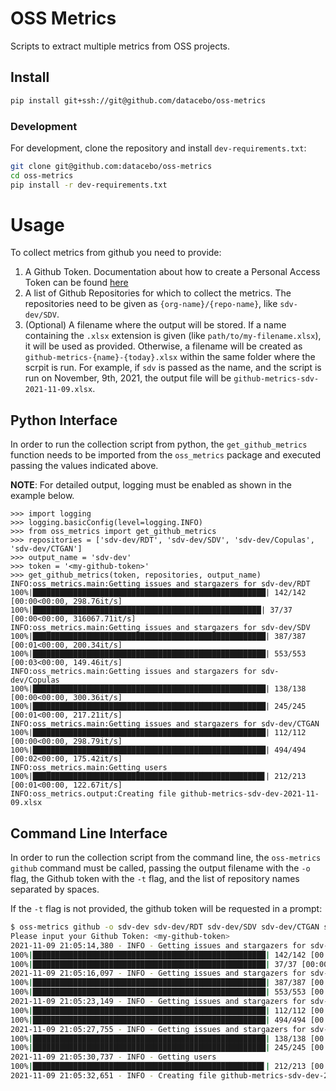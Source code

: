 # OSS Metrics

Scripts to extract multiple metrics from OSS projects.

## Install

```bash
pip install git+ssh://git@github.com/datacebo/oss-metrics
```

### Development

For development, clone the repository and install `dev-requirements.txt`:

```bash
git clone git@github.com:datacebo/oss-metrics
cd oss-metrics
pip install -r dev-requirements.txt
```

# Usage

To collect metrics from github you need to provide:
1. A Github Token. Documentation about how to create a Personal Access Token can be found
   [here](https://docs.github.com/en/authentication/keeping-your-account-and-data-secure/creating-a-personal-access-token)
2. A list of Github Repositories for which to collect the metrics. The repositories need
   to be given as `{org-name}/{repo-name}`, like `sdv-dev/SDV`.
3. (Optional) A filename where the output will be stored. If a name containing the `.xlsx`
   extension is given (like `path/to/my-filename.xlsx`), it will be used as provided.
   Otherwise, a filename will be created as `github-metrics-{name}-{today}.xlsx` within
   the same folder where the scrpit is run. For example, if `sdv` is passed as the name,
   and the script is run on November, 9th, 2021, the output file will be
   `github-metrics-sdv-2021-11-09.xlsx`.

## Python Interface

In order to run the collection script from python, the `get_github_metrics` function
needs to be imported from the `oss_metrics` package and executed passing the values
indicated above.

**NOTE**: For detailed output, logging must be enabled as shown in the example below.

```python3
>>> import logging
>>> logging.basicConfig(level=logging.INFO)
>>> from oss_metrics import get_github_metrics
>>> repositories = ['sdv-dev/RDT', 'sdv-dev/SDV', 'sdv-dev/Copulas', 'sdv-dev/CTGAN']
>>> output_name = 'sdv-dev'
>>> token = '<my-github-token>'
>>> get_github_metrics(token, repositories, output_name)
INFO:oss_metrics.main:Getting issues and stargazers for sdv-dev/RDT
100%|████████████████████████████████████████████████████| 142/142 [00:00<00:00, 298.76it/s]
100%|███████████████████████████████████████████████████| 37/37 [00:00<00:00, 316067.71it/s]
INFO:oss_metrics.main:Getting issues and stargazers for sdv-dev/SDV
100%|████████████████████████████████████████████████████| 387/387 [00:01<00:00, 200.34it/s]
100%|████████████████████████████████████████████████████| 553/553 [00:03<00:00, 149.46it/s]
INFO:oss_metrics.main:Getting issues and stargazers for sdv-dev/Copulas
100%|████████████████████████████████████████████████████| 138/138 [00:00<00:00, 300.36it/s]
100%|████████████████████████████████████████████████████| 245/245 [00:01<00:00, 217.21it/s]
INFO:oss_metrics.main:Getting issues and stargazers for sdv-dev/CTGAN
100%|████████████████████████████████████████████████████| 112/112 [00:00<00:00, 298.79it/s]
100%|████████████████████████████████████████████████████| 494/494 [00:02<00:00, 175.42it/s]
INFO:oss_metrics.main:Getting users
100%|███████████████████████████████████████████████████▊| 212/213 [00:01<00:00, 122.67it/s]
INFO:oss_metrics.output:Creating file github-metrics-sdv-dev-2021-11-09.xlsx
```


## Command Line Interface

In order to run the collection script from the command line, the `oss-metrics github` command
must be called, passing the output filename with the `-o` flag, the Github token with the
`-t` flag, and the list of repository names separated by spaces.

If the `-t` flag is not provided, the github token will be requested in a prompt:

```bash
$ oss-metrics github -o sdv-dev sdv-dev/RDT sdv-dev/SDV sdv-dev/CTGAN sdv-dev/Copulas
Please input your Github Token: <my-github-token>
2021-11-09 21:05:14,380 - INFO - Getting issues and stargazers for sdv-dev/RDT
100%|████████████████████████████████████████████████████| 142/142 [00:00<00:00, 233.73it/s]
100%|████████████████████████████████████████████████████| 37/37 [00:00<00:00, 73306.21it/s]
2021-11-09 21:05:16,097 - INFO - Getting issues and stargazers for sdv-dev/SDV
100%|████████████████████████████████████████████████████| 387/387 [00:02<00:00, 188.62it/s]
100%|████████████████████████████████████████████████████| 553/553 [00:03<00:00, 152.76it/s]
2021-11-09 21:05:23,149 - INFO - Getting issues and stargazers for sdv-dev/CTGAN
100%|████████████████████████████████████████████████████| 112/112 [00:00<00:00, 259.83it/s]
100%|████████████████████████████████████████████████████| 494/494 [00:02<00:00, 179.36it/s]
2021-11-09 21:05:27,755 - INFO - Getting issues and stargazers for sdv-dev/Copulas
100%|████████████████████████████████████████████████████| 138/138 [00:00<00:00, 348.97it/s]
100%|████████████████████████████████████████████████████| 245/245 [00:01<00:00, 192.98it/s]
2021-11-09 21:05:30,737 - INFO - Getting users
100%|███████████████████████████████████████████████████▋| 212/213 [00:01<00:00, 110.94it/s]
2021-11-09 21:05:32,651 - INFO - Creating file github-metrics-sdv-dev-2021-11-09.xlsx
```
